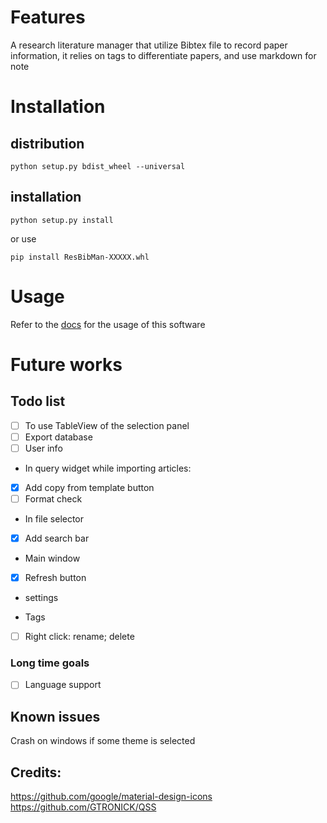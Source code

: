 # Features
A research literature manager that utilize Bibtex file to record paper information, 
it relies on tags to differentiate papers, and use markdown for note

# Installation 
## distribution
`python setup.py bdist_wheel --universal`
## installation
```
python setup.py install
```
or use 
```
pip install ResBibMan-XXXXX.whl
```

# Usage
Refer to the [docs](./resbibman/docs/info.html) for the usage of this software

# Future works
## Todo list
 - [ ] To use TableView of the selection panel
 - [ ] Export database
 - [ ] User info

* In query widget while importing articles:  
 - [x] Add copy from template button   
 - [ ] Format check

* In file selector
 - [x] Add search bar

* Main window
 - [x] Refresh button

* settings

* Tags  
 - [ ] Right click: rename; delete

 ### Long time goals
 - [ ] Language support

## Known issues
Crash on windows if some theme is selected

## Credits:
https://github.com/google/material-design-icons   
https://github.com/GTRONICK/QSS
